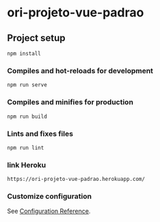 # ori-projeto-vue-padrao

## Project setup
```
npm install
```

### Compiles and hot-reloads for development
```
npm run serve
```

### Compiles and minifies for production
```
npm run build
```

### Lints and fixes files
```
npm run lint
```

### link Heroku
```
https://ori-projeto-vue-padrao.herokuapp.com/
```

### Customize configuration
See [Configuration Reference](https://cli.vuejs.org/config/).
